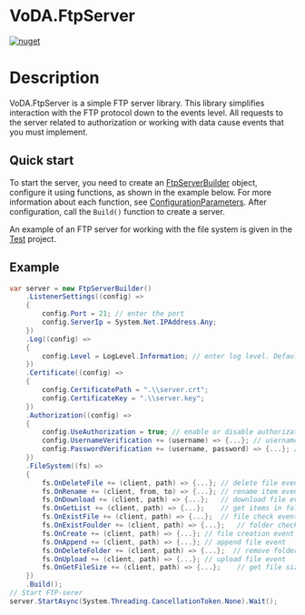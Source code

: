 # VoDA.FtpServer

[![nuget](https://img.shields.io/static/v1?label=NuGet&message=VoDA.FtpServer&color=blue&logo=nuget)](https://www.nuget.org/packages/VoDA.FtpServer)

# Description

VoDA.FtpServer is a simple FTP server library. This library simplifies interaction with the FTP protocol down to the events level. All requests to the server related to authorization or working with data cause events that you must implement.

## Quick start

To start the server, you need to create an [FtpServerBuilder](https://github.com/VoDACode/VoDA.FtpServer/blob/master/VoDA.FtpServer/FtpServerBuilder.cs) object, configure it using functions, as shown in the example below. For more information about each function, see [ConfigurationParameters](https://github.com/VoDACode/VoDA.FtpServer/blob/master/docs/ConfigurationParameters.md). After configuration, call the ```Build()``` function to create a server.

An example of an FTP server for working with the file system is given in the [Test](https://github.com/VoDACode/VoDA.FtpServer/tree/master/Test) project.

## Example

```c#
var server = new FtpServerBuilder()
    .ListenerSettings((config) =>
    {
        config.Port = 21; // enter the port
        config.ServerIp = System.Net.IPAddress.Any;
    })    
    .Log((config) =>
    {
        config.Level = LogLevel.Information; // enter log level. Default: Information
    })
    .Certificate((config) =>
    {
        config.CertificatePath = ".\\server.crt";
        config.CertificateKey = ".\\server.key";
    })
    .Authorization((config) =>
    {
        config.UseAuthorization = true; // enable or disable authorization
        config.UsernameVerification += (username) => {...}; // username verification
        config.PasswordVerification += (username, password) => {...}; //verification of username and password
    })
    .FileSystem((fs) =>
    {
        fs.OnDeleteFile += (client, path) => {...}; // delete file event
        fs.OnRename += (client, from, to) => {...}; // rename item event
        fs.OnDownload += (client, path) => {...};   // download file event
        fs.OnGetList += (client, path) => {...};    // get items in folder event
        fs.OnExistFile += (client, path) => {...};  // file check event
        fs.OnExistFoulder += (client, path) => {...};   // folder check event
        fs.OnCreate += (client, path) => {...}; // file creation event
        fs.OnAppend += (client, path) => {...}; // append file event
        fs.OnDeleteFolder += (client, path) => {...};  // remove folder event
        fs.OnUpload += (client, path) => {...}; // upload file event
        fs.OnGetFileSize += (client, path) => {...};    // get file size event
    })
    .Build();
// Start FTP-serer
server.StartAsync(System.Threading.CancellationToken.None).Wait();
```
